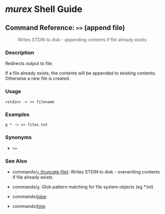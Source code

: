 # _murex_ Shell Guide

## Command Reference: `>>` (append file)

> Writes STDIN to disk - appending contents if file already exists

### Description

Redirects output to file.

If a file already exists, the contents will be appended to existing contents.
Otherwise a new file is created.

### Usage

    <stdin> -> >> filename

### Examples

    g * -> >> files.txt

### Synonyms

* `>>`


### See Also

* commands/[`>` (truncate file)](../commands/greater-than.md):
  Writes STDIN to disk - overwriting contents if file already exists
* commands/[`g`](../commands/g.md):
  Glob pattern matching for file system objects (eg *.txt)
* commands/[pipe](../commands/pipe.md):
  
* commands/[tmp](../commands/tmp.md):
  